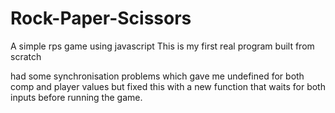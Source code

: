 # Rock-Paper-Scissors
A simple rps game using javascript
This is my first real program built from scratch

had some synchronisation problems which gave me undefined for both comp and player values but fixed this with a new function that waits for both inputs before running the game.
